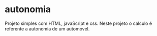 # autonomia
Projeto simples com HTML, javaScript e css. Neste projeto o calculo é referente a autonomia de um automovel.
